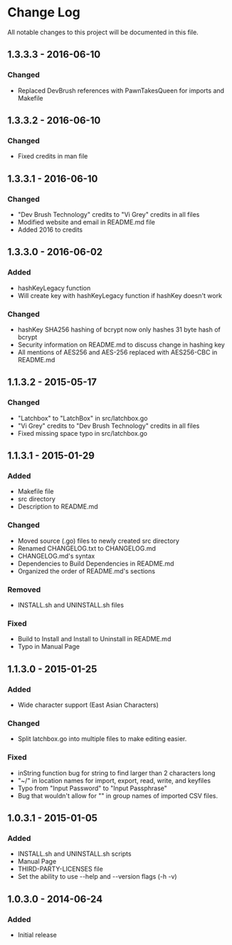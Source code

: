 # Change Log
All notable changes to this project will be documented in this file.

## 1.3.3.3 - 2016-06-10
### Changed
- Replaced DevBrush references with PawnTakesQueen for imports and Makefile

## 1.3.3.2 - 2016-06-10
### Changed
- Fixed credits in man file

## 1.3.3.1 - 2016-06-10
### Changed
- "Dev Brush Technology" credits to "Vi Grey" credits in all files
- Modified website and email in README.md file
- Added 2016 to credits

## 1.3.3.0 - 2016-06-02
### Added
- hashKeyLegacy function
- Will create key with hashKeyLegacy function if hashKey doesn't work

### Changed
- hashKey SHA256 hashing of bcrypt now only hashes 31 byte hash of bcrypt
- Security information on README.md to discuss change in hashing key
- All mentions of AES256 and AES-256 replaced with AES256-CBC in README.md

## 1.1.3.2 - 2015-05-17
### Changed
- "Latchbox" to "LatchBox" in src/latchbox.go
- "Vi Grey" credits to "Dev Brush Technology" credits in all files
- Fixed missing space typo in src/latchbox.go

## 1.1.3.1 - 2015-01-29
### Added
- Makefile file
- src directory
- Description to README.md

### Changed
- Moved source (.go) files to newly created src directory
- Renamed CHANGELOG.txt to CHANGELOG.md
- CHANGELOG.md's syntax
- Dependencies to Build Dependencies in README.md
- Organized the order of README.md's sections

### Removed
- INSTALL.sh and UNINSTALL.sh files

### Fixed
- Build to Install and Install to Uninstall in README.md
- Typo in Manual Page

## 1.1.3.0 - 2015-01-25
### Added
- Wide character support (East Asian Characters)

### Changed
- Split latchbox.go into multiple files to make editing easier.

### Fixed
-  inString function bug for string to find larger than 2 characters long
- "~/" in location names for import, export, read, write, and keyfiles
- Typo from "Input Password" to "Input Passphrase"
- Bug that wouldn't allow for "\" in group names of imported CSV files.

## 1.0.3.1 - 2015-01-05
### Added
- INSTALL.sh and UNINSTALL.sh scripts
- Manual Page
- THIRD-PARTY-LICENSES file
- Set the ability to use --help and --version flags (-h -v)

## 1.0.3.0 - 2014-06-24
### Added
- Initial release
